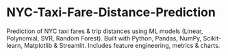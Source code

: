 # NYC-Taxi-Fare-Distance-Prediction
Prediction of NYC taxi fares &amp; trip distances using ML models (Linear, Polynomial, SVR, Random Forest). Built with Python, Pandas, NumPy, Scikit-learn, Matplotlib &amp; Streamlit. Includes feature engineering, metrics &amp; charts.
